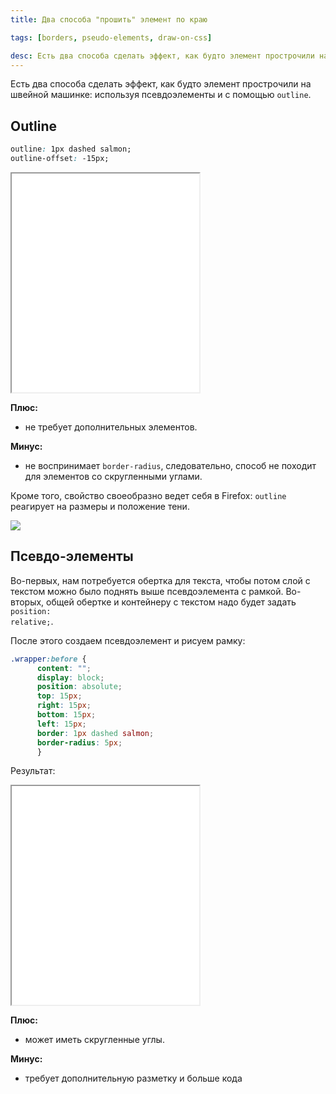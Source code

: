 ```yaml
---
title: Два способа "прошить" элемент по краю

tags: [borders, pseudo-elements, draw-on-css]

desc: Есть два способа сделать эффект, как будто элемент прострочили на швейной машинке —  используя псевдоэлементы и с помощью outline.
---
```

Есть два способа сделать эффект, как будто элемент прострочили на швейной машинке: используя псевдоэлементы и с помощью <code>outline</code>.<!--more-->

<h2>Outline</h2>

```css
outline: 1px dashed salmon;
outline-offset: -15px;
```

<iframe class="live-snippet" style="height: 350px" src="../assets/demo/dva-sposoba-proshit-e-lement-po-krayu/demo_1.html?output"></iframe>

<strong>Плюс:</strong>
- не требует дополнительных элементов.

<strong>Минус:</strong>
- не воспринимает <code>border-radius</code>, следовательно, способ не походит для элементов со скругленными углами.

Кроме того, свойство своеобразно ведет себя в Firefox: <code>outline</code> реагирует на размеры и положение тени.

<img src="http://img-fotki.yandex.ru/get/9090/5091629.98/0_7ba5b_a045ee5f_orig.png">

<h2>Псевдо-элементы</h2>

Во-первых, нам потребуется обертка для текста, чтобы потом слой с текстом можно было поднять выше псевдоэлемента с рамкой.
Во-вторых, общей обертке и контейнеру с текстом надо будет задать <code>position: relative;</code>.

После этого создаем псевдоэлемент и рисуем рамку:


```css
.wrapper:before {
      content: "";
      display: block;
      position: absolute;
      top: 15px;
      right: 15px;
      bottom: 15px;
      left: 15px;
      border: 1px dashed salmon;
      border-radius: 5px;
      }
```

Результат:

<iframe class="live-snippet" style="height: 350px" src="../assets/demo/dva-sposoba-proshit-e-lement-po-krayu/demo_2.html?output"></iframe>

<strong>Плюс:</strong>
- может иметь скругленные углы.

<strong>Минус:</strong>
- требует дополнительную разметку и больше кода
